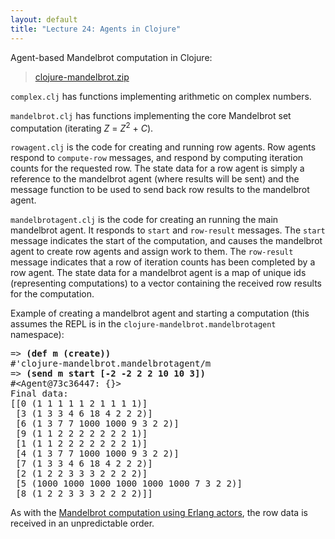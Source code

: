 ```yaml
---
layout: default
title: "Lecture 24: Agents in Clojure"
---
```


Agent-based Mandelbrot computation in Clojure:

> [clojure-mandelbrot.zip](clojure-mandelbrot.zip)

`complex.clj` has functions implementing arithmetic on complex numbers.

`mandelbrot.clj` has functions implementing the core Mandelbrot set computation (iterating <i>Z</i> = <i>Z</i><sup>2</sup> + <i>C</i>).

`rowagent.clj` is the code for creating and running row agents.  Row agents respond to `compute-row` messages, and respond by computing iteration counts for the requested row.  The state data for a row agent is simply a reference to the mandelbrot agent (where results will be sent) and the message function to be used to send back row results to the mandelbrot agent.

`mandelbrotagent.clj` is the code for creating an running the main mandelbrot agent.  It responds to `start` and `row-result` messages.  The `start` message indicates the start of the computation, and causes the mandelbrot agent to create row agents and assign work to them.  The `row-result` message indicates that a row of iteration counts has been completed by a row agent.  The state data for a mandelbrot agent is a map of unique ids (representing computations) to a vector containing the received row results for the computation.

Example of creating a mandelbrot agent and starting a computation (this assumes the REPL is in the `clojure-mandelbrot.mandelbrotagent` namespace):

<pre>
=&gt; <b>(def m (create))</b>
#'clojure-mandelbrot.mandelbrotagent/m
=&gt; <b>(send m start [-2 -2 2 2 10 10 3])</b>
#&lt;Agent@73c36447: {}&gt;
Final data:
[[0 (1 1 1 1 1 2 1 1 1 1)]
 [3 (1 3 3 4 6 18 4 2 2 2)]
 [6 (1 3 7 7 1000 1000 9 3 2 2)]
 [9 (1 1 2 2 2 2 2 2 2 1)]
 [1 (1 1 2 2 2 2 2 2 2 1)]
 [4 (1 3 7 7 1000 1000 9 3 2 2)]
 [7 (1 3 3 4 6 18 4 2 2 2)]
 [2 (1 2 2 3 3 3 2 2 2 2)]
 [5 (1000 1000 1000 1000 1000 1000 7 3 2 2)]
 [8 (1 2 2 3 3 3 2 2 2 2)]]
</pre>

As with the [Mandelbrot computation using Erlang actors](lecture22.html#example-the-mandelbrot-set-using-erlang-processes), the row data is received in an unpredictable order.
